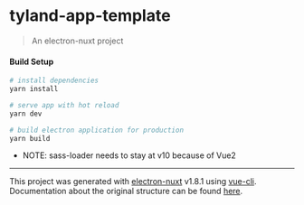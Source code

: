 # tyland-app-template

> An electron-nuxt project

#### Build Setup

``` bash
# install dependencies
yarn install

# serve app with hot reload
yarn dev

# build electron application for production
yarn build

```
- NOTE: sass-loader needs to stay at v10 because of Vue2
---

This project was generated with [electron-nuxt](https://github.com/michalzaq12/electron-nuxt) v1.8.1 using [vue-cli](https://github.com/vuejs/vue-cli). Documentation about the original structure can be found [here](https://github.com/michalzaq12/electron-nuxt/blob/master/README.md).
